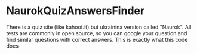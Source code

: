 # NaurokQuizAnswersFinder
There is a quiz site (like kahoot.it) but ukrainina version called "Naurok". All tests are commonly in open source, so you can google your question and find similar questions with correct answers. This is exactly what this code does
